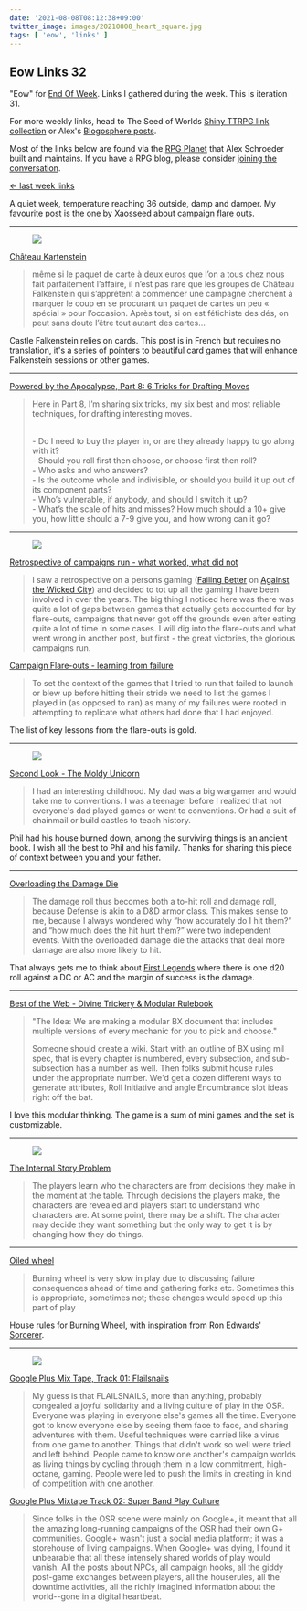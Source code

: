 ```yaml
---
date: '2021-08-08T08:12:38+09:00'
twitter_image: images/20210808_heart_square.jpg
tags: [ 'eow', 'links' ]
---
```


## Eow Links 32

"Eow" for [End Of Week](/#eow). Links I gathered during the week. This is iteration 31.

For more weekly links, head to The Seed of Worlds [Shiny TTRPG link collection](https://seedofworlds.blogspot.com/search/label/weekly%20links) or Alex's [Blogosphere posts](https://alexschroeder.ch/wiki/Blogosphere).

Most of the links below are found via the [RPG Planet](https://campaignwiki.org/rpg/) that Alex Schroeder built and maintains. If you have a RPG blog, please consider [joining the conversation](https://campaignwiki.org/wiki/Planet/Please_join!).

[← last week links](20210731.html?t=Eow_Links_31&f=eow32)

A quiet week, temperature reaching 36 outside, damp and damper. My favourite post is the one by Xaosseed about [campaign flare outs](https://seedofworlds.blogspot.com/2021/08/campaign-flare-outs-learning-from.html).

<hr/>

<figure class="right small noborder">
<a href="http://www.lapinmarteau.com/chateau-kartenstein/"><img src="images/20210808_spade.jpg" loading="lazy" /></a>
<figcaption>
</figcaption>
</figure>

[Château Kartenstein](http://www.lapinmarteau.com/chateau-kartenstein/)

> même si le paquet de carte à deux euros que l’on a tous chez nous fait parfaitement l’affaire, il n’est pas rare que les groupes de Château Falkenstein qui s’apprêtent à commencer une campagne cherchent à marquer le coup en se procurant un paquet de cartes un peu « spécial » pour l’occasion. Après tout, si on est fétichiste des dés, on peut sans doute l’être tout autant des cartes…

Castle Falkenstein relies on cards. This post is in French but requires no translation, it's a series of pointers to beautiful card games that will enhance Falkenstein sessions or other games.

<hr/>

[Powered by the Apocalypse, Part 8: 6 Tricks for Drafting Moves](https://lumpley.games/2021/07/30/powered-by-the-apocalypse-part-8-6-tricks-for-drafting-moves/)

> Here in Part 8, I’m sharing six tricks, my six best and most reliable techniques, for drafting interesting moves.
>
> <br/>- Do I need to buy the player in, or are they already happy to go along with it?
> <br/>- Should you roll first then choose, or choose first then roll?
> <br/>- Who asks and who answers?
> <br/>- Is the outcome whole and indivisible, or should you build it up out of its component parts?
> <br/>- Who’s vulnerable, if anybody, and should I switch it up?
> <br/>- What’s the scale of hits and misses? How much should a 10+ give you, how little should a 7-9 give you, and how wrong can it go?


<hr/>

<figure class="right largest noborder">
<a href="https://seedofworlds.blogspot.com/2021/08/retrospective-of-campaigns-run-what.html"><img src="images/20210808_campaigns.jpg" loading="lazy" /></a>
<figcaption>
</figcaption>
</figure>

[Retrospective of campaigns run - what worked, what did not](https://seedofworlds.blogspot.com/2021/08/retrospective-of-campaigns-run-what.html)

> I saw a retrospective on a persons gaming ([Failing Better](https://udan-adan.blogspot.com/2021/03/failing-better-gming-retrospective.html) on [Against the Wicked City](https://udan-adan.blogspot.com/)) and decided to tot up all the gaming I have been involved in over the years.
> The big thing I noticed here was there was quite a lot of gaps between games that actually gets accounted for by flare-outs, campaigns that never got off the grounds even after eating quite a lot of time in some cases. I will dig into the flare-outs and what went wrong in another post, but first - the great victories, the glorious campaigns run.

[Campaign Flare-outs - learning from failure](https://seedofworlds.blogspot.com/2021/08/campaign-flare-outs-learning-from.html)

> To set the context of the games that I tried to run that failed to launch or blew up before hitting their stride we need to list the games I played in (as opposed to ran) as many of my failures were rooted in attempting to replicate what others had done that I had enjoyed.

The list of key lessons from the flare-outs is gold.

<hr/>

<figure class="right">
<a href="https://www.theseoldgames.com/2021/08/second-look-moldy-unicorn.html"><img src="images/20210808_unicorn.jpg" loading="lazy" /></a>
<figcaption>
</figcaption>
</figure>

[Second Look - The Moldy Unicorn](https://www.theseoldgames.com/2021/08/second-look-moldy-unicorn.html)

> I had an interesting childhood. My dad was a big wargamer and would take me to conventions. I was a teenager before I realized that not everyone's dad played games or went to conventions. Or had a suit of chainmail or build castles to teach history.

Phil had his house burned down, among the surviving things is an ancient book. I wish all the best to Phil and his family. Thanks for sharing this piece of context between you and your father.

<hr/>

[Overloading the Damage Die](https://www.prismaticwasteland.com/blog/overloading-the-damage-die)

> The damage roll thus becomes both a to-hit roll and damage roll, because Defense is akin to a D&D armor class. This makes sense to me, because I always wondered why “how accurately do I hit them?” and “how much does the hit hurt them?” were two independent events. With the overloaded damage die the attacks that deal more damage are also more likely to hit.

That always gets me to think about [First Legends](20210524.html?t=First_Legends_Combat&f=eow32) where there is one d20 roll against a DC or AC and the margin of success is the damage.

<hr/>

[Best of the Web - Divine Trickery & Modular Rulebook](https://ruprechtsrpg.blogspot.com/2021/08/best-of-web-divine-trickery-modular.html)

> "The Idea: We are making a modular BX document that includes multiple versions of every mechanic for you to pick and choose."
>
> Someone should create a wiki. Start with an outline of BX using mil spec, that is every chapter is numbered, every subsection, and sub-subsection has a number as well. Then folks submit house rules under the appropriate number. We'd get a dozen different ways to generate attributes, Roll Initiative and angle Encumbrance slot ideas right off the bat.

I love this modular thinking. The game is a sum of mini games and the set is customizable.

<hr/>

<figure class="right larger noborder">
<a href="https://www.khanacademy.org/humanities/hass-storytelling/storytelling-pixar-in-a-box/ah-piab-character/a/exercise-4"><img src="images/20210808_arc.jpg" loading="lazy" /></a>
<figcaption>
</figcaption>
</figure>

[The Internal Story Problem](https://grumpywizard.home.blog/2021/08/05/games-are-events/)

> The players learn who the characters are from decisions they make in the moment at the table. Through decisions the players make, the characters are revealed and players start to understand who characters are. At some point, there may be a shift. The character may decide they want something but the only way to get it is by changing how they do things.

<hr/>

[Oiled wheel](https://ropeblogi.wordpress.com/2021/08/03/oiled-wheel/)

> Burning wheel is very slow in play due to discussing failure consequences ahead of time and gathering forks etc. Sometimes this is appropriate, sometimes not; these changes would speed up this part of play

House rules for Burning Wheel, with inspiration from Ron Edwards' [Sorcerer](https://en.wikipedia.org/wiki/Sorcerer_(role-playing_game)).

<hr/>

<figure class="right noborder">
<a href="https://maziriansgarden.blogspot.com/2019/01/google-plus-mix-tape-track-01.html"><img src="images/20210808_tape.jpg" loading="lazy" /></a>
<figcaption>
</figcaption>
</figure>

[Google Plus Mix Tape, Track 01: Flailsnails](https://maziriansgarden.blogspot.com/2019/01/google-plus-mix-tape-track-01.html)

> My guess is that FLAILSNAILS, more than anything, probably congealed a joyful solidarity and a living culture of play in the OSR. Everyone was playing in everyone else's games all the time. Everyone got to know everyone else by seeing them face to face, and sharing adventures with them. Useful techniques were carried like a virus from one game to another. Things that didn't work so well were tried and left behind. People came to know one another's campaign worlds as living things by cycling through them in a low commitment, high-octane, gaming. People were led to push the limits in creating in kind of competition with one another.

[Google Plus Mixtape Track 02: Super Band Play Culture](https://maziriansgarden.blogspot.com/2021/08/google-plus-mixtape-track-02-super-band.html)

> Since folks in the OSR scene were mainly on Google+, it meant that all the amazing long-running campaigns of the OSR had their own G+ communities. Google+ wasn't just a social media platform; it was a storehouse of living campaigns. When Google+ was dying, I found it unbearable that all these intensely shared worlds of play would vanish. All the posts about NPCs, all campaign hooks, all the giddy post-game exchanges between players, all the houserules, all the downtime activities, all the richly imagined information about the world--gone in a digital heartbeat.

